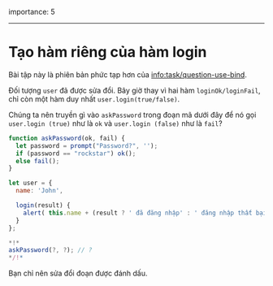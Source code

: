 importance: 5

---

# Tạo hàm riêng của hàm login

Bài tập này là phiên bản phức tạp hơn của <info:task/question-use-bind>. 

Đối tượng `user` đã được sửa đổi. Bây giờ thay vì hai hàm `loginOk/loginFail`, chỉ còn một hàm duy nhất `user.login(true/false)`.

Chúng ta nên truyền gì vào `askPassword` trong đoạn mã dưới đây để nó gọi `user.login (true)` như là `ok` và `user.login (false)` như là `fail`?

```js
function askPassword(ok, fail) {
  let password = prompt("Password?", '');
  if (password == "rockstar") ok();
  else fail();
}

let user = {
  name: 'John',

  login(result) {
    alert( this.name + (result ? ' đã đăng nhập' : ' đăng nhập thất bại') );
  }
};

*!*
askPassword(?, ?); // ?
*/!*
```

Bạn chỉ nên sửa đổi đoạn được đánh dấu.

